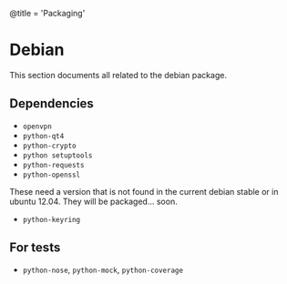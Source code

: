 @title = 'Packaging'

Debian
======

This section documents all related to the debian package.

Dependencies
------------

* `openvpn`
* `python-qt4`
* `python-crypto`
* `python setuptools`
* `python-requests`
* `python-openssl`

These need a version that is not found in the current debian stable or in ubuntu 12.04. They will be packaged... soon.

* `python-keyring`

For tests
-----------------------

* `python-nose`, `python-mock`, `python-coverage`
